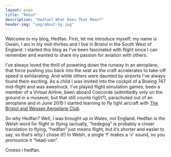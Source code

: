 ```yaml
---
layout: page
title: "About"
description: "Hedfan? What Does That Mean?"
header-img: "img/about-bg.jpg"
---
```


<p>Welcome to my blog, Hedfan. First, let me introduce myself; my name is Owain, I am in my mid-thirties and I live in Bristol in the South West of England. I started this blog as I&#8217;ve been fascinated with flight since I can remember and wanted to share my passion for aviation with others.</p>

<p>I&#8217;ve always loved the thrill of powering down the runway in an aeroplane, that force pushing you back into the seat as the craft accelerates to take-off speed is exhilarating. And while others were daunted by airports I&#8217;ve always found them exciting. As a child I was invited into the cockpit of a Boeing 747 mid-flight and was awestruck. I&#8217;ve played flight simulation games, been a member of a Virtual Airline, been aboard Concorde (admittedly only on the ground in a museum, but that still counts right?), parachuted out of an aeroplane and in June 2015 I started learning to fly light aircraft with <a href="http://www.bristolandwessex.co.uk/">The Bristol and Wessex Aeroplane Club</a>.</p>

<p>So why Hedfan? Well, I was brought up in Wales, not England. Hedfan is the Welsh word for flight or flying (actually, &#8220;hedegog&#8221; is probably a closer translation to flying, &#8220;hedfan&#8221; just means flight, but it&#8217;s shorter and easier to say, so that&#8217;s why I chose it!) In Welsh, a single &#8216;f&#8217; makes a &#8216;v&#8217; sound, so you pronounce it &#8220;head-van&#8221;.</p>

<p>Croeso i hedfan.</p>